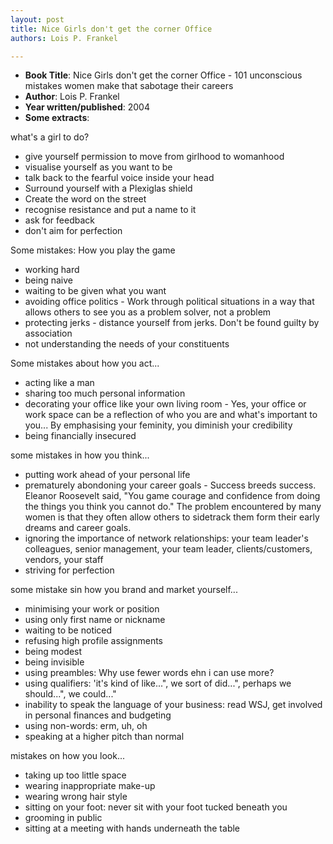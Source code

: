 ```yaml
---
layout: post
title: Nice Girls don't get the corner Office
authors: Lois P. Frankel

---
```


- **Book Title**: Nice Girls don't get the corner Office - 101 unconscious mistakes women make that sabotage their careers
- **Author**: Lois P. Frankel
- **Year written/published**: 2004
- **Some extracts**:

what's a girl to do?

- give yourself permission to move from girlhood to womanhood
- visualise yourself as you want to be
- talk back to the fearful voice inside your head
- Surround yourself with a Plexiglas shield
- Create the word on the street
- recognise resistance and put a name to it
- ask for feedback
- don't aim for perfection

Some mistakes: How you play the game

- working hard
- being naive
- waiting to be given what you want
- avoiding office politics - Work through political situations in a way that allows others to see you as a problem solver, not a problem
- protecting jerks - distance yourself from jerks. Don't be found guilty by association
- not understanding the needs of your constituents

Some mistakes about how you act...

- acting like a man
- sharing too much personal information
- decorating your office like your own living room - Yes, your office or work space can be a reflection of who you are and what's important to you... By emphasising your feminity, you diminish your credibility
- being financially insecured

some mistakes in how you think...

- putting work ahead of your personal life
- prematurely abondoning your career goals - Success breeds success. Eleanor Roosevelt said, "You game courage and confidence from doing the things you think you cannot do." The problem encountered by many women is that they often allow others to sidetrack them form their early dreams and career goals.
- ignoring the importance of network relationships: your team leader's colleagues, senior management, your team leader, clients/customers, vendors, your staff
- striving for perfection

some mistake sin how you brand and market yourself...

- minimising your work or position
- using only first name or nickname
- waiting to be noticed
- refusing high profile assignments
- being modest
- being invisible
- using preambles: Why use fewer words ehn i can use more?
- using qualifiers: 'it's kind of like...", we sort of did...", perhaps we should...", we could..."
- inability to speak the language of your business: read WSJ, get involved in personal finances and budgeting
- using non-words: erm, uh, oh
- speaking at a higher pitch than normal

mistakes on how you look...

- taking up too little space
- wearing inappropriate make-up
- wearing wrong hair style
- sitting on your foot: never sit with your foot tucked beneath you
- grooming in public
- sitting at a meeting with hands underneath the table
